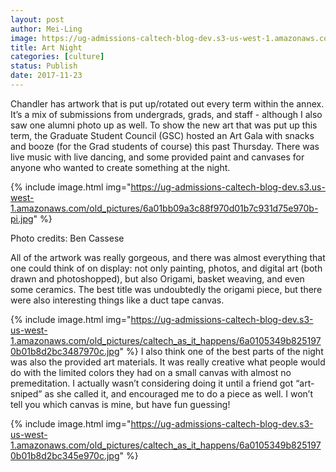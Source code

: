 ```yaml
---
layout: post
author: Mei-Ling
image: https://ug-admissions-caltech-blog-dev.s3-us-west-1.amazonaws.com/old_pictures/caltech_as_it_happens/6a0105349b8251970b01b8d2bc347c970c.jpg
title: Art Night
categories: [culture]
status: Publish
date: 2017-11-23
---
```


Chandler has artwork that is put up/rotated out every term within the annex. It’s a mix of submissions from undergrads, grads, and staff - although I also saw one alumni photo up as well. To show the new art that was put up this term, the Graduate Student Council (GSC) hosted an Art Gala with snacks and booze (for the Grad students of course) this past Thursday. There was live music with live dancing, and some provided paint and canvases for anyone who wanted to create something at the night.


{% include image.html img="https://ug-admissions-caltech-blog-dev.s3.us-west-1.amazonaws.com/old_pictures/6a01bb09a3c88f970d01b7c931d75e970b-pi.jpg" %}<div class="photo-caption caption-xid-6a01bb09a3c88f970d01b7c931d75e970b" id="caption-xid-6a01bb09a3c88f970d01b7c931d75e970b">Photo credits: Ben Cassese

All of the artwork was really gorgeous, and there was almost everything that one could think of on display: not only painting, photos, and digital art (both drawn and photoshopped), but also Origami, basket weaving, and even some ceramics. The best title was undoubtedly the origami piece, but there were also interesting things like a duct tape canvas.


{% include image.html img="https://ug-admissions-caltech-blog-dev.s3-us-west-1.amazonaws.com/old_pictures/caltech_as_it_happens/6a0105349b8251970b01b8d2bc3487970c.jpg" %}
I also think one of the best parts of the night was also the provided art materials. It was really creative what people would do with the limited colors they had on a small canvas with almost no premeditation. I actually wasn’t considering doing it until a friend got “art-sniped” as she called it, and encouraged me to do a piece as well. I won’t tell you which canvas is mine, but have fun guessing!


{% include image.html img="https://ug-admissions-caltech-blog-dev.s3-us-west-1.amazonaws.com/old_pictures/caltech_as_it_happens/6a0105349b8251970b01b8d2bc345e970c.jpg" %}
